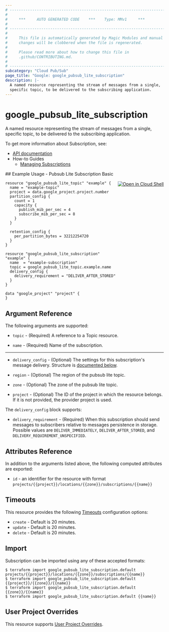 ```yaml
---
# ----------------------------------------------------------------------------
#
#     ***     AUTO GENERATED CODE    ***    Type: MMv1     ***
#
# ----------------------------------------------------------------------------
#
#     This file is automatically generated by Magic Modules and manual
#     changes will be clobbered when the file is regenerated.
#
#     Please read more about how to change this file in
#     .github/CONTRIBUTING.md.
#
# ----------------------------------------------------------------------------
subcategory: "Cloud Pub/Sub"
page_title: "Google: google_pubsub_lite_subscription"
description: |-
  A named resource representing the stream of messages from a single,
  specific topic, to be delivered to the subscribing application.
---
```


# google\_pubsub\_lite\_subscription

A named resource representing the stream of messages from a single,
specific topic, to be delivered to the subscribing application.


To get more information about Subscription, see:

* [API documentation](https://cloud.google.com/pubsub/lite/docs/reference/rest/v1/admin.projects.locations.subscriptions)
* How-to Guides
    * [Managing Subscriptions](https://cloud.google.com/pubsub/lite/docs/subscriptions)

<div class = "oics-button" style="float: right; margin: 0 0 -15px">
  <a href="https://console.cloud.google.com/cloudshell/open?cloudshell_git_repo=https%3A%2F%2Fgithub.com%2Fterraform-google-modules%2Fdocs-examples.git&cloudshell_working_dir=pubsub_lite_subscription_basic&cloudshell_image=gcr.io%2Fgraphite-cloud-shell-images%2Fterraform%3Alatest&open_in_editor=main.tf&cloudshell_print=.%2Fmotd&cloudshell_tutorial=.%2Ftutorial.md" target="_blank">
    <img alt="Open in Cloud Shell" src="//gstatic.com/cloudssh/images/open-btn.svg" style="max-height: 44px; margin: 32px auto; max-width: 100%;">
  </a>
</div>
## Example Usage - Pubsub Lite Subscription Basic


```hcl
resource "google_pubsub_lite_topic" "example" {
  name = "example-topic"
  project = data.google_project.project.number
  partition_config {
    count = 1
    capacity {
      publish_mib_per_sec = 4
      subscribe_mib_per_sec = 8
    }
  }

  retention_config {
    per_partition_bytes = 32212254720
  }
}

resource "google_pubsub_lite_subscription" "example" {
  name  = "example-subscription"
  topic = google_pubsub_lite_topic.example.name
  delivery_config {
    delivery_requirement = "DELIVER_AFTER_STORED"
  }
}

data "google_project" "project" {
}
```

## Argument Reference

The following arguments are supported:


* `topic` -
  (Required)
  A reference to a Topic resource.

* `name` -
  (Required)
  Name of the subscription.


- - -


* `delivery_config` -
  (Optional)
  The settings for this subscription's message delivery.
  Structure is [documented below](#nested_delivery_config).

* `region` -
  (Optional)
  The region of the pubsub lite topic.

* `zone` -
  (Optional)
  The zone of the pubsub lite topic.

* `project` - (Optional) The ID of the project in which the resource belongs.
    If it is not provided, the provider project is used.


<a name="nested_delivery_config"></a>The `delivery_config` block supports:

* `delivery_requirement` -
  (Required)
  When this subscription should send messages to subscribers relative to messages persistence in storage.
  Possible values are `DELIVER_IMMEDIATELY`, `DELIVER_AFTER_STORED`, and `DELIVERY_REQUIREMENT_UNSPECIFIED`.

## Attributes Reference

In addition to the arguments listed above, the following computed attributes are exported:

* `id` - an identifier for the resource with format `projects/{{project}}/locations/{{zone}}/subscriptions/{{name}}`


## Timeouts

This resource provides the following
[Timeouts](/docs/configuration/resources.html#timeouts) configuration options:

- `create` - Default is 20 minutes.
- `update` - Default is 20 minutes.
- `delete` - Default is 20 minutes.

## Import


Subscription can be imported using any of these accepted formats:

```
$ terraform import google_pubsub_lite_subscription.default projects/{{project}}/locations/{{zone}}/subscriptions/{{name}}
$ terraform import google_pubsub_lite_subscription.default {{project}}/{{zone}}/{{name}}
$ terraform import google_pubsub_lite_subscription.default {{zone}}/{{name}}
$ terraform import google_pubsub_lite_subscription.default {{name}}
```

## User Project Overrides

This resource supports [User Project Overrides](https://registry.terraform.io/providers/hashicorp/google/latest/docs/guides/provider_reference#user_project_override).
